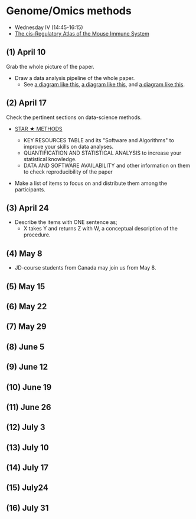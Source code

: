 # Genome/Omics methods

* Wednesday IV (14:45-16:15)
* [The cis-Regulatory Atlas of the Mouse Immune System](https://www.sciencedirect.com/science/article/pii/S0092867418316507?via%3Dihub)

## (1) April 10

Grab the whole picture of the paper.

* Draw a data analysis pipeline of the whole paper.
  * See [a diagram like this](https://www.omicsoft.com/blog/2016/8/1/array-studio-analysis-rna-seq-analysis-basics-getting-started-with-rna-seq-pipeline-and-data-qc),  [a diagram like this](https://docs.gdc.cancer.gov/Data/Bioinformatics_Pipelines/images/dna-alignment-pipeline_0.png), and [a diagram like this](https://ars.els-cdn.com/content/image/1-s2.0-S094450131500004X-gr3.jpg).

## (2) April 17

Check the pertinent sections on data-science methods.

* [STAR ★ METHODS](https://www.cell.com/star-authors-guide)
  * KEY RESOURCES TABLE and its "Software and Algorithms" to improve your skills on data analyses.
  * QUANTIFICATION AND STATISTICAL ANALYSIS to increase your statistical knowledge.
  * DATA AND SOFTWARE AVAILABILITY and other information on them to check reproducibility of the paper

* Make a list of items to focus on and distribute them among the participants.

## (3) April 24

* Describe the items with ONE sentence as;
  * X takes Y and returns Z with W, a conceptual description of the procedure.

## (4) May 8

* JD-course students from Canada may join us from May 8.

## (5) May 15

## (6) May 22

## (7) May 29

## (8) June 5

## (9) June 12

## (10) June 19

## (11) June 26

## (12) July 3

## (13) July 10

## (14) July 17

## (15) July24

## (16) July 31
